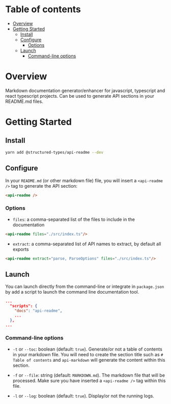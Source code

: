 # Table of contents

- [Overview](#overview)
- [Getting Started](#getting-started)
  - [Install](#install)
  - [Configure](#configure)
    - [Options](#options)
  - [Launch](#launch)
    - [Command-line options](#command-line-options)

# Overview

Markdown documentation generator/enhancer for javascript, typescript and react typescript projects. Can be used to generate API sections in your README.md files.

# Getting Started

## Install

```sh
yarn add @structured-types/api-readme --dev
```

## Configure

In your `README.md` (or other markdown file) file, you will insert a `<api-readme />` tag to generate the API section:

```md
<api-readme />
```

### Options

- `files`: a comma-separated list of the files to include in the documentation

```md
<api-readme files="./src/index.ts"/>
```

- `extract`: a comma-separated list of API names to extract, by default all exports

```md
<api-readme extract="parse, ParseOptions" files="./src/index.ts"/>
```

## Launch

You can launch directly from the command-line or integrate in `package.json` by add a script to launch the command line documentation tool.

```json
...
  "scripts": {
    "docs": "api-readme",
    ...
  },
...
```

### Command-line options

- `-t` or `--toc`: boolean (default: `true`). Generate/or not a table of contents in your markdown file. You will need to create the section title such as `# Table of contents` and `api-markdown` will generate the content within this section.

- `-f` or `--file`: string (default: `MARKDOWN.md`). The markdown file that will be processed. Make sure you have inserted a `<api-readme />` tag within this file.

- `-l` or `--log`: boolean (default: `true`). Display/or not the running logs.

